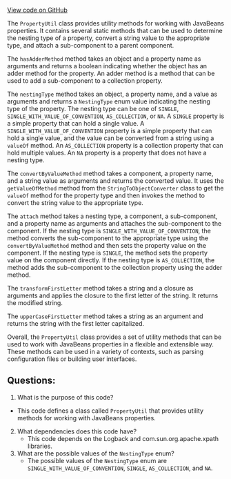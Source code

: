 [View code on GitHub](https://github.com/ergoplatform/ergo/target/streams/_global/assemblyOption/_global/streams/assembly/be87565ddd85d035e94efded1d2215a1931d3cae_7c4f3c474fb2c041d8028740440937705ebb473a_da39a3ee5e6b4b0d3255bfef95601890afd80709/ch/qos/logback/classic/gaffer/PropertyUtil.groovy)

The `PropertyUtil` class provides utility methods for working with JavaBeans properties. It contains several static methods that can be used to determine the nesting type of a property, convert a string value to the appropriate type, and attach a sub-component to a parent component.

The `hasAdderMethod` method takes an object and a property name as arguments and returns a boolean indicating whether the object has an adder method for the property. An adder method is a method that can be used to add a sub-component to a collection property.

The `nestingType` method takes an object, a property name, and a value as arguments and returns a `NestingType` enum value indicating the nesting type of the property. The nesting type can be one of `SINGLE`, `SINGLE_WITH_VALUE_OF_CONVENTION`, `AS_COLLECTION`, or `NA`. A `SINGLE` property is a simple property that can hold a single value. A `SINGLE_WITH_VALUE_OF_CONVENTION` property is a simple property that can hold a single value, and the value can be converted from a string using a `valueOf` method. An `AS_COLLECTION` property is a collection property that can hold multiple values. An `NA` property is a property that does not have a nesting type.

The `convertByValueMethod` method takes a component, a property name, and a string value as arguments and returns the converted value. It uses the `getValueOfMethod` method from the `StringToObjectConverter` class to get the `valueOf` method for the property type and then invokes the method to convert the string value to the appropriate type.

The `attach` method takes a nesting type, a component, a sub-component, and a property name as arguments and attaches the sub-component to the component. If the nesting type is `SINGLE_WITH_VALUE_OF_CONVENTION`, the method converts the sub-component to the appropriate type using the `convertByValueMethod` method and then sets the property value on the component. If the nesting type is `SINGLE`, the method sets the property value on the component directly. If the nesting type is `AS_COLLECTION`, the method adds the sub-component to the collection property using the adder method.

The `transformFirstLetter` method takes a string and a closure as arguments and applies the closure to the first letter of the string. It returns the modified string.

The `upperCaseFirstLetter` method takes a string as an argument and returns the string with the first letter capitalized.

Overall, the `PropertyUtil` class provides a set of utility methods that can be used to work with JavaBeans properties in a flexible and extensible way. These methods can be used in a variety of contexts, such as parsing configuration files or building user interfaces.
## Questions: 
 1. What is the purpose of this code?
   - This code defines a class called `PropertyUtil` that provides utility methods for working with JavaBeans properties.
2. What dependencies does this code have?
   - This code depends on the Logback and com.sun.org.apache.xpath libraries.
3. What are the possible values of the `NestingType` enum?
   - The possible values of the `NestingType` enum are `SINGLE_WITH_VALUE_OF_CONVENTION`, `SINGLE`, `AS_COLLECTION`, and `NA`.